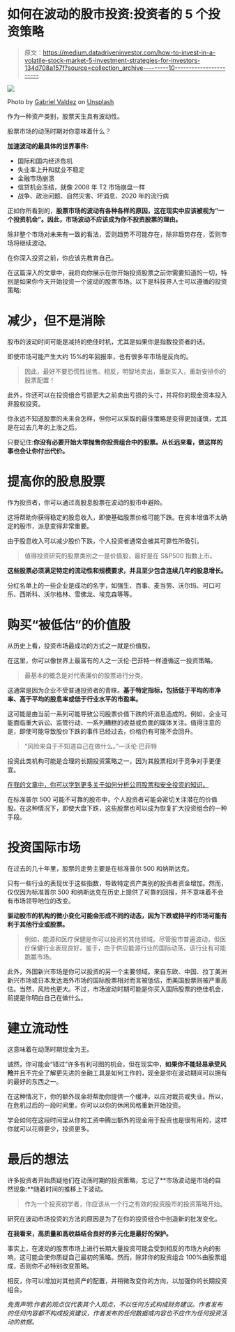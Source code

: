 # 如何在波动的股市投资:投资者的 5 个投资策略

> 原文：<https://medium.datadriveninvestor.com/how-to-invest-in-a-volatile-stock-market-5-investment-strategies-for-investors-134d708a157f?source=collection_archive---------10----------------------->

![](img/a9862631f0cd224feee3749feab85a9b.png)

Photo by [Gabriel Valdez](https://unsplash.com/@gabrielvdz?utm_source=unsplash&utm_medium=referral&utm_content=creditCopyText) on [Unsplash](https://unsplash.com/@gabrielvdz?utm_source=unsplash&utm_medium=referral&utm_content=creditCopyText)

作为一种资产类别，股票天生具有波动性。

股票市场的动荡时期对你意味着什么？

**加速波动的最具体的世界事件:**

*   国际和国内经济危机
*   失业率上升和就业不稳定
*   金融市场崩溃
*   信贷机会冻结，就像 2008 年 T2 市场崩盘一样
*   战争、政治问题、自然灾害、坏消息、2020 年的流行病

正如你所看到的，**股票市场的波动有各种各样的原因，这在现实中应该被视为“一个投资机会”。因此，市场波动不应该成为你不投资股票的理由。**

除非整个市场对未来有一致的看法，否则趋势不可能存在，除非趋势存在，否则市场将继续波动。

在你深入投资之前，你应该先教育自己。

在这篇深入的文章中，我将向你展示在你开始投资股票之前你需要知道的一切，特别是如果你今天开始投资一个波动的股票市场。以下是科技界人士可以遵循的投资策略:

# 减少，但不是消除

股市的波动时间可能是减持的绝佳时机，尤其是如果你是指数投资者的话。

即使市场可能产生大约 15%的年回报率，也有很多年市场是反向的。

> 因此，最好不要恐慌性抛售。相反，明智地卖出，重新买入，重新安排你的股票配置！

此外，你还可以在投资组合亏损更大之前卖出亏损的头寸，并将你的现金资本投入非股权投资。

你永远不知道股票的未来会怎样，但你可以采取的最佳策略是变得更加谨慎，尤其是在过去几年的上涨之后。

只要记住:**你没有必要开始大举抛售你投资组合中的股票。从长远来看，做这样的事也会让你付出代价。**

# 提高你的股息股票

作为投资者，你可以通过高股息股票在波动的股市中避险。

这将帮助你获得稳定的股息收入，即使基础股票价格可能下跌。在资本增值不太确定的股市，派息变得非常重要。

由于股息收入可以减少股价下跌，个人投资者通常会被其可靠性所吸引。

> 值得投资研究的股票类别之一是价值股，最好是在 S&P500 指数上市。

**这些股票必须满足特定的流动性和规模要求，并且至少包含连续几年的股息增长。**

分红名单上的一些企业是成功的名字，如强生、百事、麦当劳、沃尔玛、可口可乐、西斯科、沃尔格林、雪佛龙、埃克森等等。

# 购买“被低估”的价值股

从历史上看，投资市场最成功的方式之一就是价值股。

在这里，你可以像世界上最富有的人之一沃伦·巴菲特一样遵循这一投资策略。

> 最基本的概念是对代表廉价的股票进行分类。

这通常是因为企业不受普通投资者的青睐。**基于特定指标，包括低于平均的市净率、高于平均的股息率或低于行业水平的市盈率。**

这可能是由当前一系列可能导致公司股票价值下跌的坏消息造成的。例如，企业可能面临重大诉讼、监管行动、一系列糟糕的收益或负面的媒体关注。值得注意的是，即使可能导致股价下跌的事件已经过去，价格仍有可能不会回升。

> “风险来自于不知道自己在做什么。”—沃伦·巴菲特

投资此类机构可能是合理的长期投资策略之一，因为其股票相对于竞争对手更便宜。

[在我的文章中，你可以学到更多关于如何分析公司股票和安全投资的知识。](https://www.patreon.com/posts/how-to-analyze-40809106)

在标准普尔 500 可能不可靠的股市中，个人投资者可能会密切关注潜在的价值股。在这种情况下，即使大盘下跌，这些股票也可以成为恢复扩大投资组合的一种手段。

# 投资国际市场

在过去的几十年里，股票的走势主要是在标准普尔 500 和纳斯达克。

只有一些行业的表现优于这些指数，导致特定资产类别的投资者资金增加。然而，仅仅因为标准普尔 500 和纳斯达克在历史上提供了可靠的回报，并不意味着不会有市场领导地位的改变。

**驱动股市的机构的微小变化可能会形成不同的动态，因为下跌或持平的市场可能有利于其他行业或股票。**

> 例如，能源和医疗保健是你可以投资的其他领域。尽管股市普遍波动，但医疗保健行业表现良好。鉴于，由于供应能源行业的国际动荡，该行业有可能跑赢市场。

此外，外国新兴市场是你可以投资的另一个主要领域。来自东欧、中国、拉丁美洲新兴市场或日本发达海外市场的国际股票相对而言被低估，而美国股票则被严重高估。当然，风险也更大。不过，市场波动时期可能是你买入国际股票的绝佳机会，前提是你明白自己在做什么。

# 建立流动性

这意味着在动荡时期现金为王。

诚然，你可能会“错过”许多有利可图的机会，但在现实中，**如果你不能轻易承受风险**并且不完全了解更先进的金融工具是如何工作的，现金是你在波动期间可以拥有的最好的东西之一。

在这种情况下，你的额外现金将帮助你提供一个缓冲，以应对裁员或失业。所以，在危机过后的一段时间里，你可以以你的休闲风格重新开始投资。

学会如何在这段时间里从你的工资中腾出额外的现金用于投资也是很有用的，这样你就可以花得更少，投资更多。

# 最后的想法

许多投资者开始质疑他们在动荡时期的投资策略，忘记了**市场波动是市场的自然现象:**随着时间的推移上下波动。

> 作为一个投资初学者，你应该从一个行之有效的投资股市的投资策略开始。

研究在波动市场投资的方法的原因是为了在你的投资组合中创造新的批发变化。

**在我看来，高质量和高收益结合良好的多元化是最好的保护。**

事实上，在波动的股票市场上进行长期大量投资可能会受到相反的市场方向的影响，这可能会使你质疑自己最初的策略。然而，除非你的投资组合 100%由股票组成，否则你不必特别改变策略。

相反，你可以增加对其他资产的配置，并稍微改变你的方向，以加强你的长期投资组合。

*免责声明:作者的观点仅代表其个人观点，不以任何方式构成财务建议。作者发布的任何内容都不构成投资建议，作者发布的任何数据或内容也不应作为任何投资活动的依据。*